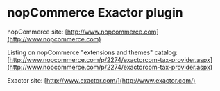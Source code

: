 nopCommerce Exactor plugin
===========

nopCommerce site: [http://www.nopcommerce.com](http://www.nopcommerce.com)

Listing on nopCommerce "extensions and themes" catalog: [http://www.nopcommerce.com/p/2274/exactorcom-tax-provider.aspx](http://www.nopcommerce.com/p/2274/exactorcom-tax-provider.aspx)



Exactor site: [http://www.exactor.com/](http://www.exactor.com/)

